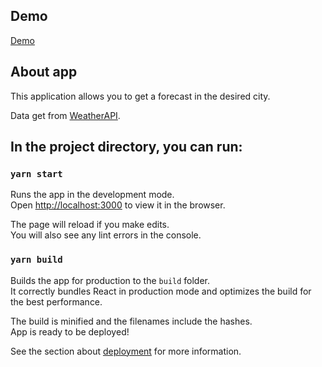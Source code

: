 ## Demo 

[Demo](https://humanmantis.github.io/weather-app/)

## About app

This application allows you to get a forecast in the desired city.

Data get from [WeatherAPI](www.weatherapi.com).

## In the project directory, you can run:

### `yarn start`

Runs the app in the development mode.<br />
Open [http://localhost:3000](http://localhost:3000) to view it in the browser.

The page will reload if you make edits.<br />
You will also see any lint errors in the console.

### `yarn build`

Builds the app for production to the `build` folder.<br />
It correctly bundles React in production mode and optimizes the build for the best performance.

The build is minified and the filenames include the hashes.<br />
App is ready to be deployed!

See the section about [deployment](https://facebook.github.io/create-react-app/docs/deployment) for more information.

